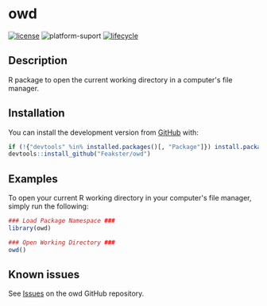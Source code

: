 # owd

<!-- Badges -->
[![license](https://img.shields.io/badge/license-MIT-blue)](https://choosealicense.com/licenses/mit/)
![platform-suport](https://img.shields.io/badge/platform-linux%20%7C%20macos-lightgrey)
[![lifecycle](https://img.shields.io/badge/lifecycle-maturing-blue.svg)](https://www.tidyverse.org/lifecycle/#maturing)

## Description
R package to open the current working directory in a computer's file manager.

## Installation

You can install the development version from [GitHub](https://github.com/Feakster/owd) with:

```R
if (!{"devtools" %in% installed.packages()[, "Package"]}) install.packages("devtools")
devtools::install_github("Feakster/owd")
```

## Examples
To open your current R working directory in your computer's file manager, simply run the following:

```R
### Load Package Namespace ###
library(owd)

### Open Working Directory ###
owd()
```
## Known issues

See [Issues](https://github.com/Feakster/owd/issues) on the owd GitHub repository.
